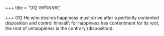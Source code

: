 +++
title = "012 सन्तोषम् परम्"

+++
012	He who desires happiness must strive after a perfectly contented disposition and control himself; for happiness has contentment for its root, the root of unhappiness is the contrary (disposition).